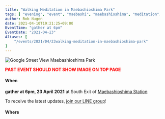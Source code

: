 ```yaml
---
title: "Walking Meditation in Maebashioshima Park"
tags: [ "evening", "event", "maebashi", "maebashioshima", "meditation", "park", "walk" ]
author: Rob Nugen
date: 2021-04-10T19:21:25+09:00
EventTime: "gather at 6pm"
EventDate: "2021-04-23"
Aliases: [
    "/events/2021/04/23walking-meditation-in-maebashioshima-park"
]
---
```


<img
src="//b.robnugen.com/quests/walk-to-niigata/2021/route_plans/2021_apr_10_maebashioshima_park_for_walking_meditation_6pm_april_23_friday_day_eight.png"
alt="Google Street View Maebashioshima Park"
class="title" />

<div style="font-weight:bold; color:red">PAST EVENT SHOULD NOT SHOW IMAGE ON TOP PAGE</div>


#### When

**gather at 6pm, 23 April 2021** at South Exit of [Maebashioshima Station](https://goo.gl/maps/Ao6AmDpgJNyf7pRE6)

To receive the latest updates, [join our LINE group](/contact/)!

#### Where

